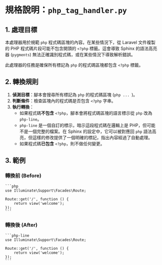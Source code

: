 # 規格說明：`php_tag_handler.py`

## 1. 處理目標

本處理器用於規範 `php` 程式碼區塊的內容。在某些情況下，從 Laravel 文件複製的 PHP 程式碼片段可能不包含開頭的 `<?php` 標籤。這會導致 Sphinx 的語法高亮器 (`pygments`) 無法正確識別程式碼，或在某些情況下導致解析錯誤。

此處理器的任務是確保所有標記為 `php` 的程式碼區塊都包含 `<?php` 標籤。

## 2. 轉換規則

1.  **偵測目標**：腳本會搜尋所有標記為 `php` 的程式碼區塊 (````php ... ````)。
2.  **判斷條件**：檢查區塊內的程式碼是否包含 `<?php` 字串。
3.  **執行轉換**：
    -   如果程式碼**不包含** `<?php`，腳本會將程式碼區塊的語言標示從 `php` 改為 `php-line`。
    -   `php-line` 是一個自訂的標示，暗示這段程式碼在邏輯上是 PHP，但可能不是一個完整的檔案。在 Sphinx 的設定中，它可以被對應回 `php` 語法高亮，但這樣的修改提供了一個明確的標記，指出內容經過了自動處理。
    -   如果程式碼**已包含** `<?php`，則不做任何變更。

## 3. 範例

### 轉換前 (Before)

    ```php
    use Illuminate\Support\Facades\Route;

    Route::get('/', function () {
        return view('welcome');
    });
    ```

### 轉換後 (After)

    ```php-line
    use Illuminate\Support\Facades\Route;

    Route::get('/', function () {
        return view('welcome');
    });
    ```
